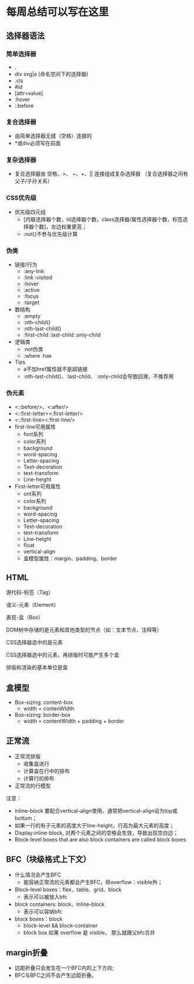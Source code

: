 # 每周总结可以写在这里

## 选择器语法

### 简单选择器

- .
- div svg|a (命名空间下的选择器)
- .cls
- \#id
- [attr=value]
- :hover
- ::before

### 复合选择器

- 由简单选择器无缝（空格）连接的
- *或div必须写在前面

### 复杂选择器

- 复合选择器由 空格、>、 ~、+、|| 连接组成复杂选择器 （复合选择器之间有父子/子孙关系）

### CSS优先级

- 优先级四元组
  - [内联选择器个数，id选择器个数，class选择器/属性选择器个数，标签选择器个数]，左边权重更高；
  - :not()不参与优先级计算

### 伪类

- 链接/行为
  - :any-link
  - :link :visited
  - :hover
  - :active
  - :focus
  - :target
- 数结构
  - :empty
  - :nth-child()
  - :nth-last-child()
  - :first-child :last-child :only-child
- 逻辑类
  - :not伪类
  - :where :has
- Tips
  - a不加href属性就不是超链接
  - :nth-last-child()、:last-child、 :only-child会导致回溯，不推荐用

### 伪元素

- <::before/>、<:after/>
- <::first-letter><:first-letter/>
- <::first-line><:first-line/>
- first-line可用属性
  - font系列
  - color系列
  - background
  - word-spacing
  - Letter-spacing
  - Text-decoration
  - text-transform
  - Line-height
- First-letter可用属性
  - ont系列
  - color系列
  - background
  - word-spacing
  - Letter-spacing
  - Text-decoration
  - text-transform
  - Line-height
  - float
  - vertical-align
  - 盒模型属性：margin、padding、border

## HTML

源代码-标签（Tag）

语义-元素（Element）

表现-盒（Box）

DOM树中存储的是元素和其他类型的节点（如：文本节点、注释等）

CSS选择器选中的是元素

CSS选择器选中的元素，再排版时可能产生多个盒

排版和渲染的基本单位是盒

## 盒模型

- Box-sizing: content-box
  - width = contenWIdth
- Box-sizing: border-box
  - width = contentWidth + padding + border

## 正常流

- 正常流排版
  - 收集盒进行
  - 计算盒在行中的排布
  - 计算行的排布
- 正常流的行模型

注意：

- inline-block 要配合vertical-align使用，通常把vertical-align设为top或bottom；
- 如果一行的有子元素的高度大于line-height，行高为最大元素的高度；
- Display:inline-block, 对两个元素之间的空格会生效，导致出现空白边；
- Block-level boxes that are also block containers are called block boxes

## BFC（块级格式上下文）

- 什么情况会产生BFC
  - 能容纳正常流的元素都会产生BFC，除overflow：visible外；
- Block-level boxes：flex、table、grid、block
  - 表示可以被放入bfc
- block containers: block、inline-block
  - 表示可以容纳bfc
- block boxes：block
  - block-level && block-container
  - block box 如果 overflow 是 visible， 那么就跟父bfc合并

## margin折叠

- 边距折叠只会发生在一个BFC内的上下方向;
- BFC与BFC之间不会产生边距折叠。